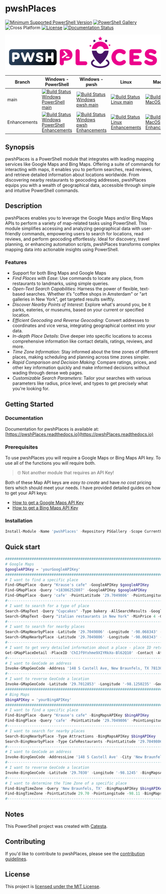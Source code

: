 # pwshPlaces

[![Minimum Supported PowerShell Version](https://img.shields.io/badge/PowerShell-5.1+-purple.svg)](https://github.com/PowerShell/PowerShell) [![PowerShell Gallery][psgallery-img]][psgallery-site] ![Cross Platform](https://img.shields.io/badge/platform-windows%20%7C%20macos%20%7C%20linux-lightgrey) [![License][license-badge]](LICENSE) [![Documentation Status](https://readthedocs.org/projects/pwshplaces/badge/?version=latest)](https://pwshplaces.readthedocs.io/en/latest/?badge=latest)

[psgallery-img]:   https://img.shields.io/powershellgallery/dt/pwshPlaces?label=Powershell%20Gallery&logo=powershell
[psgallery-site]:  https://www.powershellgallery.com/packages/pwshPlaces
[psgallery-v1]:    https://www.powershellgallery.com/packages/pwshPlaces/0.8.1
[license-badge]:   https://img.shields.io/github/license/techthoughts2/pwshPlaces

<p align="center">
    <img src="docs/assets/pwshPlaces.png" alt="pwshPlaces Logo" >
</p>

Branch | Windows - PowerShell | Windows - pwsh | Linux | MacOS
--- | --- | --- | --- | --- |
main | [![Build Status Windows PowerShell main](https://github.com/techthoughts2/pwshPlaces/actions/workflows/wf_Windows.yml/badge.svg?branch=main)](https://github.com/techthoughts2/pwshPlaces/actions/workflows/wf_Windows.yml) | [![Build Status Windows pwsh main](https://github.com/techthoughts2/pwshPlaces/actions/workflows/wf_Windows_Core.yml/badge.svg?branch=main)](https://github.com/techthoughts2/pwshPlaces/actions/workflows/wf_Windows_Core.yml) | [![Build Status Linux main](https://github.com/techthoughts2/pwshPlaces/actions/workflows/wf_Linux.yml/badge.svg?branch=main)](https://github.com/techthoughts2/pwshPlaces/actions/workflows/wf_Linux.yml) | [![Build Status MacOS main](https://github.com/techthoughts2/pwshPlaces/actions/workflows/wf_MacOS.yml/badge.svg?branch=main)](https://github.com/techthoughts2/pwshPlaces/actions/workflows/wf_MacOS.yml)
Enhancements | [![Build Status Windows PowerShell Enhancements](https://github.com/techthoughts2/pwshPlaces/actions/workflows/wf_Windows.yml/badge.svg?branch=Enhancements)](https://github.com/techthoughts2/pwshPlaces/actions/workflows/wf_Windows.yml) | [![Build Status Windows pwsh Enhancements](https://github.com/techthoughts2/pwshPlaces/actions/workflows/wf_Windows_Core.yml/badge.svg?branch=Enhancements)](https://github.com/techthoughts2/pwshPlaces/actions/workflows/wf_Windows_Core.yml) | [![Build Status Linux Enhancements](https://github.com/techthoughts2/pwshPlaces/actions/workflows/wf_Linux.yml/badge.svg?branch=Enhancements)](https://github.com/techthoughts2/pwshPlaces/actions/workflows/wf_Linux.yml) | [![Build Status MacOS Enhancements](https://github.com/techthoughts2/pwshPlaces/actions/workflows/wf_MacOS.yml/badge.svg?branch=Enhancements)](https://github.com/techthoughts2/pwshPlaces/actions/workflows/wf_MacOS.yml)

## Synopsis

pwshPlaces is a PowerShell module that integrates with leading mapping services like Google Maps and Bing Maps. Offering a suite of commands for interacting with maps, it enables you to perform searches, read reviews, and retrieve detailed information about locations worldwide. From discovering nearby restaurants to geocoding addresses, pwshPlaces equips you with a wealth of geographical data, accessible through simple and intuitive PowerShell commands.

## Description

pwshPlaces enables you to leverage the Google Maps and/or Bing Maps APIs to perform a variety of map-related tasks using PowerShell. This module simplifies accessing and analyzing geographical data with user-friendly commands, empowering users to search for locations, read reviews, and perform geocoding effortlessly. Ideal for discovery, travel planning, or enhancing automation scripts, pwshPlaces transforms complex mapping data into actionable insights using PowerShell.

### Features

- Support for both Bing Maps and Google Maps
- *Find Places with Ease*: Use commands to locate any place, from restaurants to landmarks, using simple queries.
- *Open-Text Search Capabilities*: Harness the power of flexible, text-based searches. Whether it’s "coffee shops in Amsterdam" or "art galleries in New York", get targeted results swiftly.
- *Discover Nearby Points of Interest*: Explore what's around you, be it parks, eateries, or museums, based on your current or specified location.
- *Efficient Geocoding and Reverse Geocoding*: Convert addresses to coordinates and vice versa, integrating geographical context into your data.
- *In-depth Place Details*: Dive deeper into specific locations to access comprehensive information like contact details, ratings, reviews, and more.
- *Time Zone Information*: Stay informed about the time zones of different places, making scheduling and planning across time zones simpler.
- *Rapid Comparison and Decision Making*: Compare ratings, prices, and other key information quickly and make informed decisions without wading through dense web pages.
- *Customizable Search Parameters*: Tailor your searches with various parameters like radius, price level, and types to get precisely what you're looking for.

## Getting Started

### Documentation

Documentation for pwshPlaces is available at: [https://pwshPlaces.readthedocs.io](https://pwshPlaces.readthedocs.io)

### Prerequisites

To use pwshPlaces you will require a Google Maps or Bing Maps API key. To use all of the functions you will require both.

> 🙄 Not another module that requires an API Key!

Both of these Map API keys are *easy to create* and have *no cost* pricing tiers which should meet your needs. I have provided detailed guides on how to get your API keys:

- [How to get a Google Maps API Key](docs/GoogleMapsAPI.md#how-to-get-a-google-maps-api-key)
- [How to get a Bing Maps API Key](docs/BingMapsAPI.md#how-to-get-a-bing-maps-api-key)

### Installation

```powershell
Install-Module -Name 'pwshPlaces' -Repository PSGallery -Scope CurrentUser
```

## Quick start

```powershell
######################################################################################
# Google Maps
$googleAPIKey = 'yourGoogleAPIKey'
######################################################################################
# I want to find a specific place
Find-GMapPlace -Query "Krause's cafe" -GoogleAPIKey $googleAPIKey
Find-GMapPlace -Query '+18306252807' -GoogleAPIKey $googleAPIKey
Find-GMapPlace -Query 'cafe' -PointLatitude '29.7049806' -PointLongitude '-98.068343' -GoogleAPIKey $googleAPIKey
#-------------------------------------------------------------------------------------
# I want to search for a type of place
Search-GMapText -Query "Cupcakes" -Type bakery -AllSearchResults -GoogleAPIKey $googleAPIKey
Search-GMapText -Query "italian restaurants in New York" -MinPrice 4 -GoogleAPIKey $googleAPIKey
#-------------------------------------------------------------------------------------
# I want to search for nearby places
Search-GMapNearbyPlace -Latitude '29.7049806' -Longitude '-98.068343' -Radius 5000 -GoogleAPIKey $googleAPIKey
Search-GMapNearbyPlace -Latitude '29.7049806' -Longitude '-98.068343' -Radius 10000 -RankByProminence -Keyword 'butcher' -Type store -GoogleAPIKey $googleAPIKey
#-------------------------------------------------------------------------------------
# I want to get very detailed information about a place - place ID retrieved from other commands
Get-GMapPlaceDetail -PlaceID 'ChIJf9Yxhme9XIYRkXo-Bl62Q10' -Contact -Atmosphere -GoogleAPIKey $googleAPIKey
#-------------------------------------------------------------------------------------
# I want to GeoCode an address
Invoke-GMapGeoCode -Address '148 S Castell Ave, New Braunfels, TX 78130, United States' -GoogleAPIKey $googleAPIKey
#-------------------------------------------------------------------------------------
# I want to reverse GeoCode a location
Invoke-GMapGeoCode -Latitude '29.7012853' -Longitude '-98.1250235' -GoogleAPIKey $googleAPIKey
######################################################################################
# Bing Maps
$bingAPIKey = 'yourBingAPIKey'
######################################################################################
# I want to find a specific place
Find-BingPlace -Query "Krause's cafe" -BingMapsAPIKey $bingAPIKey
Find-BingPlace -Query 'cafe' -PointLatitude '29.7049806' -PointLongitude '-98.068343' -BingMapsAPIKey $bingAPIKey
#-------------------------------------------------------------------------------------
# I want to search for nearby places
Search-BingNearbyPlace -Type Attractions -BingMapsAPIKey $bingAPIKey
Search-BingNearbyPlace -Type CafeRestaurants -PointLatitude '29.7049806' -PointLongitude '-98.068343' -BingMapsAPIKey $bingAPIKey
#-------------------------------------------------------------------------------------
# I want to GeoCode an address
Invoke-BingGeoCode -AddressLine '148 S Castell Ave' -City 'New Braunfels' -State TX -PostalCode 78130 -BingMapsAPIKey $bingAPIKey
#-------------------------------------------------------------------------------------
# I want to reverse GeoCode a location
Invoke-BingGeoCode -Latitude '29.7030' -Longitude '-98.1245' -BingMapsAPIKey $bingAPIKey
#-------------------------------------------------------------------------------------
# I want to determine the Time Zone of a specific place
Find-BingTimeZone -Query 'New Braunfels, TX' -BingMapsAPIKey $bingAPIKey
Find-BingTimeZone -PointLatitude 29.70 -PointLongitude -98.11 -BingMapsAPIKey $bingAPIKey
#-------------------------------------------------------------------------------------
```

## Notes

This PowerShell project was created with [Catesta](https://github.com/techthoughts2/Catesta).

## Contributing

If you'd like to contribute to pwshPlaces, please see the [contribution guidelines](.github/CONTRIBUTING.md).

## License

This project is [licensed under the MIT License](LICENSE).
